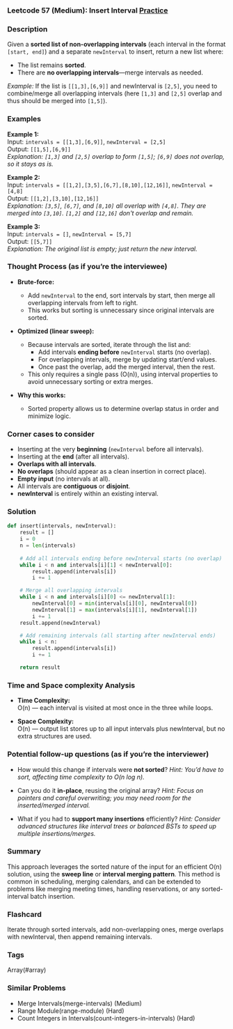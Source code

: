 ### Leetcode 57 (Medium): Insert Interval [Practice](https://leetcode.com/problems/insert-interval)

### Description  
Given a **sorted list of non-overlapping intervals** (each interval in the format `[start, end]`) and a separate `newInterval` to insert, return a new list where:
- The list remains **sorted**.
- There are **no overlapping intervals**—merge intervals as needed.

*Example:*
If the list is `[[1,3],[6,9]]` and newInterval is `[2,5]`, you need to combine/merge all overlapping intervals (here `[1,3]` and `[2,5]` overlap and thus should be merged into `[1,5]`).

### Examples  

**Example 1:**  
Input: `intervals = [[1,3],[6,9]]`, `newInterval = [2,5]`  
Output: `[[1,5],[6,9]]`  
*Explanation: `[1,3]` and `[2,5]` overlap to form `[1,5]`; `[6,9]` does not overlap, so it stays as is.*

**Example 2:**  
Input: `intervals = [[1,2],[3,5],[6,7],[8,10],[12,16]]`, `newInterval = [4,8]`  
Output: `[[1,2],[3,10],[12,16]]`  
*Explanation: `[3,5]`, `[6,7]`, and `[8,10]` all overlap with `[4,8]`. They are merged into `[3,10]`. `[1,2]` and `[12,16]` don't overlap and remain.*

**Example 3:**  
Input: `intervals = []`, `newInterval = [5,7]`  
Output: `[[5,7]]`  
*Explanation: The original list is empty; just return the new interval.*

### Thought Process (as if you’re the interviewee)  
- **Brute-force:**  
  - Add `newInterval` to the end, sort intervals by start, then merge all overlapping intervals from left to right.  
  - This works but sorting is unnecessary since original intervals are sorted.

- **Optimized (linear sweep):**
  - Because intervals are sorted, iterate through the list and:
    - Add intervals **ending before** `newInterval` starts (no overlap).
    - For overlapping intervals, merge by updating start/end values.
    - Once past the overlap, add the merged interval, then the rest.
  - This only requires a single pass (O(n)), using interval properties to avoid unnecessary sorting or extra merges.

- **Why this works:**  
  - Sorted property allows us to determine overlap status in order and minimize logic.

### Corner cases to consider  
- Inserting at the very **beginning** (`newInterval` before all intervals).
- Inserting at the **end** (after all intervals).
- **Overlaps with all intervals**.
- **No overlaps** (should appear as a clean insertion in correct place).
- **Empty input** (no intervals at all).
- All intervals are **contiguous** or **disjoint**.
- **newInterval** is entirely within an existing interval.

### Solution

```python
def insert(intervals, newInterval):
    result = []
    i = 0
    n = len(intervals)
    
    # Add all intervals ending before newInterval starts (no overlap)
    while i < n and intervals[i][1] < newInterval[0]:
        result.append(intervals[i])
        i += 1

    # Merge all overlapping intervals
    while i < n and intervals[i][0] <= newInterval[1]:
        newInterval[0] = min(intervals[i][0], newInterval[0])
        newInterval[1] = max(intervals[i][1], newInterval[1])
        i += 1
    result.append(newInterval)

    # Add remaining intervals (all starting after newInterval ends)
    while i < n:
        result.append(intervals[i])
        i += 1

    return result
```

### Time and Space complexity Analysis  

- **Time Complexity:**  
  O(n) — each interval is visited at most once in the three while loops.

- **Space Complexity:**  
  O(n) — output list stores up to all input intervals plus newInterval, but no extra structures are used.

### Potential follow-up questions (as if you’re the interviewer)  

- How would this change if intervals were **not sorted**?
  *Hint: You’d have to sort, affecting time complexity to O(n log n).*

- Can you do it **in-place**, reusing the original array?
  *Hint: Focus on pointers and careful overwriting; you may need room for the inserted/merged interval.*

- What if you had to **support many insertions** efficiently?
  *Hint: Consider advanced structures like interval trees or balanced BSTs to speed up multiple insertions/merges.*

### Summary
This approach leverages the sorted nature of the input for an efficient O(n) solution, using the **sweep line** or **interval merging pattern**. This method is common in scheduling, merging calendars, and can be extended to problems like merging meeting times, handling reservations, or any sorted-interval batch insertion.


### Flashcard
Iterate through sorted intervals, add non-overlapping ones, merge overlaps with newInterval, then append remaining intervals.

### Tags
Array(#array)

### Similar Problems
- Merge Intervals(merge-intervals) (Medium)
- Range Module(range-module) (Hard)
- Count Integers in Intervals(count-integers-in-intervals) (Hard)